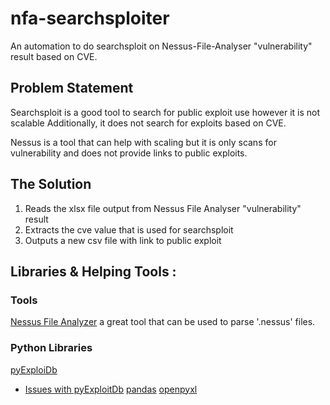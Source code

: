 # nfa-searchsploiter
An automation to do searchsploit on Nessus-File-Analyser "vulnerability" result based on CVE.

## Problem Statement
Searchsploit is a good tool to search for public exploit use however it is not scalable Additionally, it does not search for exploits based on CVE.

Nessus is a tool that can help with scaling but it is only scans for vulnerability and does not provide links to public exploits.

## The Solution
1. Reads the xlsx file output from Nessus File Analyser "vulnerability" result 
2. Extracts the cve value that is used for searchsploit
3. Outputs a new csv file with link to public exploit

## Libraries & Helping Tools :
### Tools
[Nessus File Analyzer](https://github.com/LimberDuck/nessus-file-analyzer) a great tool that can be used to parse '.nessus' files. 

### Python Libraries
[pyExploiDb](https://pypi.org/project/pyExploitDb/)
   - [Issues with pyExploitDb](https://github.com/GoVanguard/pyExploitDb/issues/7)
[pandas](https://pypi.org/project/pandas/)
[openpyxl](https://pypi.org/project/openpyxl/)
